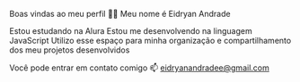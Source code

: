 Boas vindas ao meu perfil 💙💙
Meu nome é Eidryan Andrade

Estou estudando na Alura
Estou me desenvolvendo na linguagem JavaScript
Utilizo esse espaço para minha organização e compartilhamento dos meu projetos desenvolvidos


Você pode entrar em contato comigo 📫
eidryanandradee@gmail.com
